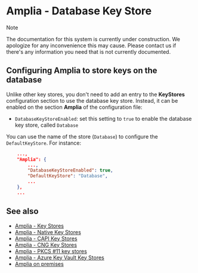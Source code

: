 ﻿# Amplia - Database Key Store

> [!NOTE]
> The documentation for this system is currently under construction. We apologize for any inconvenience this may cause. Please
> contact us if there's any information you need that is not currently documented.

## Configuring Amplia to store keys on the database

Unlike other key stores, you don't need to add an entry to the **KeyStores** configuration section to use the database key store. Instead,
it can be enabled on the section **Amplia** of the configuration file:

* `DatabaseKeyStoreEnabled`: set this setting to `true` to enable the database key store, called `Database`

You can use the name of the store (`Database`) to configure the `DefaultKeyStore`. For instance:

```json
	...,
	"Amplia": {
		...,
		"DatabaseKeyStoreEnabled": true,
		"DefaultKeyStore": "Database",
		...
	},
	...
```

## See also

* [Amplia - Key Stores](index.md)
* [Amplia - Native Key Stores](native.md)
* [Amplia - CAPI Key Stores](capi.md)
* [Amplia - CNG Key Stores](cng.md)
* [Amplia - PKCS #11 key stores](pkcs11.md)
* [Amplia - Azure Key Vault Key Stores](azure.md)
* [Amplia on premises](../index.md)
